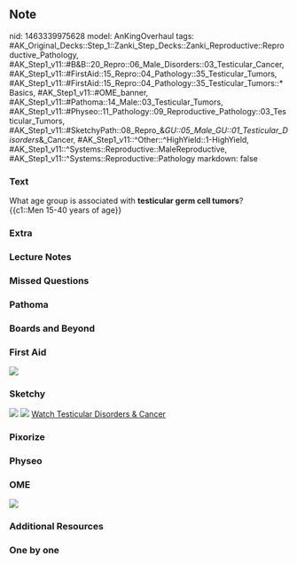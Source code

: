 ## Note
nid: 1463339975628
model: AnKingOverhaul
tags: #AK_Original_Decks::Step_1::Zanki_Step_Decks::Zanki_Reproductive::Reproductive_Pathology, #AK_Step1_v11::#B&B::20_Repro::06_Male_Disorders::03_Testicular_Cancer, #AK_Step1_v11::#FirstAid::15_Repro::04_Pathology::35_Testicular_Tumors, #AK_Step1_v11::#FirstAid::15_Repro::04_Pathology::35_Testicular_Tumors::*Basics, #AK_Step1_v11::#OME_banner, #AK_Step1_v11::#Pathoma::14_Male::03_Testicular_Tumors, #AK_Step1_v11::#Physeo::11_Pathology::09_Reproductive_Pathology::03_Testicular_Tumors, #AK_Step1_v11::#SketchyPath::08_Repro_&_GU::05_Male_GU::01_Testicular_Disorders_&_Cancer, #AK_Step1_v11::^Other::^HighYield::1-HighYield, #AK_Step1_v11::^Systems::Reproductive::MaleReproductive, #AK_Step1_v11::^Systems::Reproductive::Pathology
markdown: false

### Text
<div>
  What age group is associated with <b>testicular germ cell
  tumors</b>?
</div>
<div>
  {{c1::Men 15-40 years of age}}
</div>

### Extra


### Lecture Notes


### Missed Questions


### Pathoma


### Boards and Beyond


### First Aid
<img src="tmpow3G_y.png">

### Sketchy
<img src="paste-327830558737534.jpg"> <img src=
"tmpxrZq6X_1566160514431_1566160514431.png"> <a href=
"https://dashboard.sketchy.com/study/medical/courses/medical-pathophysiology/units/medical-pathophysiology-reproductive-gu/videos/medical-pathophysiology-reproductive-and-gu-male-gu-testicular-disorders-and-cancer?utm_source=anki&utm_medium=partnership&utm_campaign=february_update&utm_content=medical">
Watch Testicular Disorders & Cancer</a>

### Pixorize


### Physeo


### OME
<div class="ome-widget">
  <a href="https://onlinemeded.org?ref=anki"><img src=
  "_OME_AnkiFlashcards_General_3.png"></a>
</div>

### Additional Resources


### One by one

